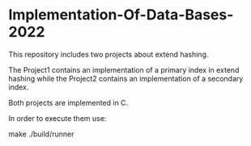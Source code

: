# Implementation-Of-Data-Bases-2022

This repository includes two projects about extend hashing.

The Project1 contains an implementation of a primary index in extend hashing while the Project2 contains an implementation of a secondary index.

Both projects are implemented in C.

In order to execute them use:

make 
./build/runner

